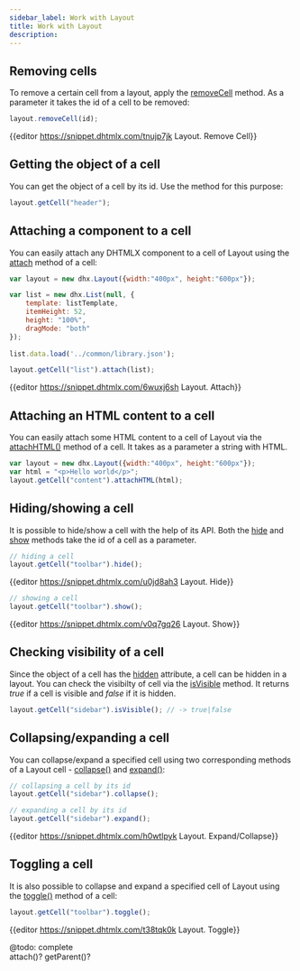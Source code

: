 ```yaml
---
sidebar_label: Work with Layout
title: Work with Layout
description: 
---          
```



Removing cells
-----------------

To remove a certain cell from a layout, apply the [removeCell](layout/api/layout_removecell_method.md) method. As a parameter it takes the id of a cell to be removed:

~~~js
layout.removeCell(id);
~~~

{{editor	https://snippet.dhtmlx.com/tnujp7jk	Layout. Remove Cell}}

Getting the object of a cell
--------------------

You can get the object of a cell by its id. Use the [](layout/api/layout_getcell_method.md) method for this purpose:

~~~js
layout.getCell("header");
~~~


Attaching a component to a cell
---------------------------------

You can easily attach any DHTMLX component to a cell of Layout using the [attach](layout/api/layout_attach_method.md) method of a cell:

~~~js
var layout = new dhx.Layout({width:"400px", height:"600px"});

var list = new dhx.List(null, {
	template: listTemplate,
	itemHeight: 52,
	height: "100%",
	dragMode: "both"
});
        
list.data.load('../common/library.json');

layout.getCell("list").attach(list);
~~~

{{editor	https://snippet.dhtmlx.com/6wuxj6sh	Layout. Attach}}

Attaching an HTML content to a cell
------------------------------

You can easily attach some HTML content to a cell of Layout via the [attachHTML()](layout/api/layout_attachhtml_method.md) method of a cell. It takes as a parameter a string with HTML.

~~~js
var layout = new dhx.Layout({width:"400px", height:"600px"});
var html = "<p>Hello world</p>";
layout.getCell("content").attachHTML(html);
~~~

Hiding/showing a cell
----------------------

It is possible to hide/show a cell with the help of its API. Both the [hide](layout/api/layout_hide_method.md) and [show](layout/api/layout_show_method.md) methods take the id of a cell as a parameter.

~~~js
// hiding a cell
layout.getCell("toolbar").hide();
~~~

{{editor	https://snippet.dhtmlx.com/u0jd8ah3	Layout. Hide}}

~~~js
// showing a cell
layout.getCell("toolbar").show();
~~~

{{editor	https://snippet.dhtmlx.com/v0q7gq26	Layout. Show}}


Checking visibility of a cell
-------------------

Since the object of a cell has the [hidden](layout/api/layout_hidden_config.md) attribute, a cell can be hidden in a layout. You can check the visibilty of cell via the [isVisible](layout/api/layout_isvisible_method.md) method. It returns *true* if a cell is visible and *false* if it is hidden.

~~~js
layout.getCell("sidebar").isVisible(); // -> true|false
~~~

Collapsing/expanding a cell
------------------------------

You can collapse/expand a specified cell using two corresponding methods of a Layout cell - [collapse()](layout/api/layout_collapse_method.md) and [expand()](layout/api/layout_expand_method.md):

~~~js
// collapsing a cell by its id
layout.getCell("sidebar").collapse();

// expanding a cell by its id
layout.getCell("sidebar").expand();
~~~

{{editor	https://snippet.dhtmlx.com/h0wtlpyk	Layout. Expand/Collapse}}

Toggling a cell
--------------------

It is also possible to collapse and expand a specified cell of Layout using the [toggle()](layout/api/layout_toggle_method.md) method of a cell:

~~~js
layout.getCell("toolbar").toggle();
~~~

{{editor	https://snippet.dhtmlx.com/t38tqk0k	Layout. Toggle}}

@todo:
complete<br/>
attach()? getParent()? 
